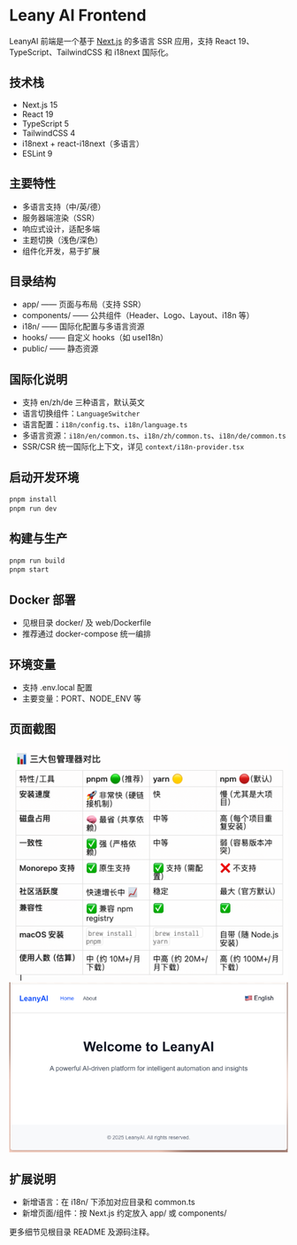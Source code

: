 # Leany AI Frontend

LeanyAI 前端是一个基于 [Next.js](https://nextjs.org/) 的多语言 SSR 应用，支持 React 19、TypeScript、TailwindCSS 和 i18next 国际化。

## 技术栈
- Next.js 15
- React 19
- TypeScript 5
- TailwindCSS 4
- i18next + react-i18next（多语言）
- ESLint 9

## 主要特性
- 多语言支持（中/英/德）
- 服务器端渲染（SSR）
- 响应式设计，适配多端
- 主题切换（浅色/深色）
- 组件化开发，易于扩展

## 目录结构
- app/         —— 页面与布局（支持 SSR）
- components/  —— 公共组件（Header、Logo、Layout、i18n 等）
- i18n/        —— 国际化配置与多语言资源
- hooks/       —— 自定义 hooks（如 useI18n）
- public/      —— 静态资源

## 国际化说明
- 支持 en/zh/de 三种语言，默认英文
- 语言切换组件：`LanguageSwitcher`
- 语言配置：`i18n/config.ts`、`i18n/language.ts`
- 多语言资源：`i18n/en/common.ts`、`i18n/zh/common.ts`、`i18n/de/common.ts`
- SSR/CSR 统一国际化上下文，详见 `context/i18n-provider.tsx`

## 启动开发环境
```bash
pnpm install
pnpm run dev
```

## 构建与生产
```bash
pnpm run build
pnpm start
```

## Docker 部署
- 见根目录 docker/ 及 web/Dockerfile
- 推荐通过 docker-compose 统一编排

## 环境变量
- 支持 .env.local 配置
- 主要变量：PORT、NODE_ENV 等

## 页面截图
![架构图](../mindstrom/image.png)
![页面截图](../images/image.png)

## 扩展说明
- 新增语言：在 i18n/ 下添加对应目录和 common.ts
- 新增页面/组件：按 Next.js 约定放入 app/ 或 components/

更多细节见根目录 README 及源码注释。